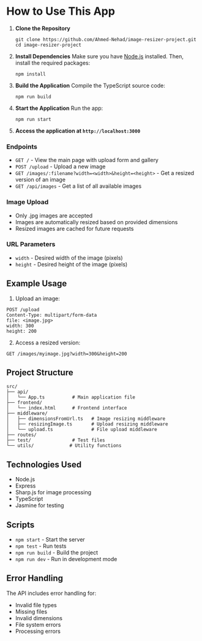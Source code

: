 # How to Use This App

1. **Clone the Repository**
   ```
   git clone https://github.com/Ahmed-Nehad/image-resizer-project.git
   cd image-resizer-project
   ```

2. **Install Dependencies**
   Make sure you have [Node.js](https://nodejs.org/) installed. Then, install the required packages:
   ```
   npm install
   ```

3. **Build the Application**
   Compile the TypeScript source code:
   ```
   npm run build
   ```

4. **Start the Application**
   Run the app:
   ```
   npm run start
   ```

5. **Access the application at `http://localhost:3000`**

### Endpoints

- `GET /` - View the main page with upload form and gallery
- `POST /upload` - Upload a new image
- `GET /images/:filename?width=<width>&height=<height>` - Get a resized version of an image
- `GET /api/images` - Get a list of all available images

### Image Upload

- Only .jpg images are accepted
- Images are automatically resized based on provided dimensions
- Resized images are cached for future requests

### URL Parameters

- `width` - Desired width of the image (pixels)
- `height` - Desired height of the image (pixels)

## Example Usage

1. Upload an image:
```
POST /upload
Content-Type: multipart/form-data
file: <image.jpg>
width: 300
height: 200
```

2. Access a resized version:
```
GET /images/myimage.jpg?width=300&height=200
```

## Project Structure

```
src/
├── api/
│   └── App.ts          # Main application file
├── frontend/
│   └── index.html      # Frontend interface
├── middleware/
│   ├── dimensionsFromUrl.ts   # Image resizing middleware
│   ├── resizingImage.ts       # Upload resizing middleware
│   └── upload.ts              # File upload middleware
├── routes/
├── test/               # Test files
└── utils/             # Utility functions
```

## Technologies Used

- Node.js
- Express
- Sharp.js for image processing
- TypeScript
- Jasmine for testing

## Scripts

- `npm start` - Start the server
- `npm test` - Run tests
- `npm run build` - Build the project
- `npm run dev` - Run in development mode

## Error Handling

The API includes error handling for:
- Invalid file types
- Missing files
- Invalid dimensions
- File system errors
- Processing errors